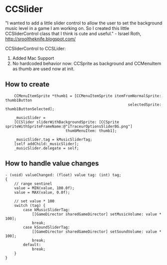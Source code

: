 CCSlider
==================

"I wanted to add a little slider control to allow the user to set the background music level in a game I am working on. 
So I created this little CCSliderControl class that I think is cute and useful." - Israel Roth, http://srooltheknife.blogspot.com/

CCSliderControl to CCSLider:
1) Added Mac Support
2) No hardcoded behavior now: CCSprite as background and CCMenuItem as thumb are used now at init.


How to create
-------------
		CCMenuItemSprite *thumb1 = [CCMenuItemSprite itemFromNormalSprite: thumb1Button 
														   selectedSprite: thumb1ButtonSelected];
		
		_musicSlider = 
		[CCSlider sliderWithBackgroundSprite: [CCSprite spriteWithSpriteFrameName:@"iTraceurOptionsSliderBG.png"] 
							   thumbMenuItem: thumb1];
		
		_musicSlider.tag = kMusicSliderTag;
		[self addChild:_musicSlider];
		_musicSlider.delegate = self;
		
		
How to handle value changes
-------------
	- (void) valueChanged: (float) value tag: (int) tag; 
	{
		// range sentinel
		value = MIN(value, 100.0f);
		value = MAX(value, 0.0f);
		
		// set value * 100
		switch (tag) {
			case kMusicSliderTag:
				[[GameDirector sharedGameDirector] setMusicVolume: value * 100];
				break;
			case kSoundSliderTag:
				[[GameDirector sharedGameDirector] setSoundVolume: value * 100];
				break;
			default:
				break;
		}
	}